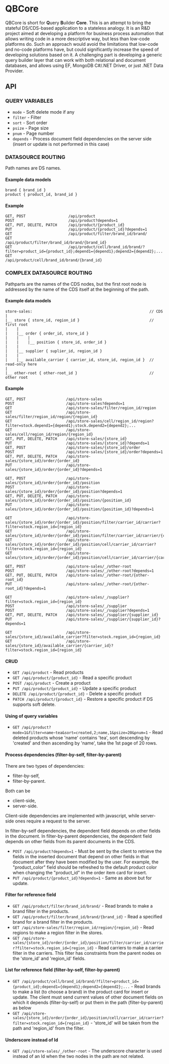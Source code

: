 # QBCore

QBCore is short for **Q**uery **B**uilder **Core**. This is an attempt to bring the stateful DS/CDS-based application to a stateless analogy. It is an R&D project aimed at developing a platform for business process automation that allows writing code in a more descriptive way, but less than low-code platforms do. Such an approach would avoid the limitations that low-code and no-code platforms have, but could significantly increase the speed of developing solutions based on it. A challenging part is developing a generic query builder layer that can work with both relational and document databases, and allows using EF, MongoDB C#/.NET Driver, or just .NET Data Provider.

## API

### QUERY VARIABLES

- `mode`	- Soft delete mode if any
- `filter`	- Filter
- `sort`	- Sort order
- `psize`	- Page size
- `pnum`	- Page number
- `depends`	- Process document field dependencies on the server side (insert or update is not performed in this case)


### DATASOURCE ROUTING

Path names are DS names.

#### Example data models

```
brand { brand_id }
product { product_id, brand_id }
```

#### Example

```
GET, POST                   /api/product
POST                        /api/product?depends=1
GET, PUT, DELETE, PATCH     /api/product/{product_id}
PUT                         /api/product/{product_id}?depends=1
GET                         /api/product/filter/brand_id/brand/
GET                         /api/product/filter/brand_id/brand/{brand_id}
GET                         /api/product/cell/brand_id/brand/?filter=product_id={product_id};depend1={depend1};depend2={depend2};...
GET                         /api/product/cell/brand_id/brand/{brand_id}
```

### COMPLEX DATASOURCE ROUTING

Pathparts are the names of the CDS nodes, but the first root node is addressed by the name of the CDS itself at the beginning of the path.

#### Example data models

```
store-sales:                                                    // CDS
|
|__ store { store_id, region_id }                               // first root
|    |
|    |__ order { order_id, store_id }
|    |    |
|    |    |__ position { store_id, order_id }
|    |
|    |__ supplier { suplier_id, region_id }
|    |
|    |__ available_carrier { carrier_id, store_id, region_id }  // read-only here
|
|__ other-root { other-root_id }                                // other root
```

#### Example

```
GET, POST                  /api/store-sales
POST                       /api/store-sales?depends=1
GET                        /api/store-sales/filter/region_id/region
GET                        /api/store-sales/filter/region_id/region/{region_id}
GET                        /api/store-sales/cell/region_id/region?filter=stock.depend1={depend1};stock.depend2={depend2};...
GET                        /api/store-sales/cell/region_id/region/{region_id}
GET, PUT, DELETE, PATCH    /api/store-sales/{store_id}
PUT                        /api/store-sales/{store_id}?depends=1
GET, POST                  /api/store-sales/{store_id}/order
POST                       /api/store-sales/{store_id}/order?depends=1
GET, PUT, DELETE, PATCH    /api/store-sales/{store_id}/order/{order_id}
PUT                        /api/store-sales/{store_id}/order/{order_id}?depends=1

GET, POST                  /api/store-sales/{store_id}/order/{order_id}/position
POST                       /api/store-sales/{store_id}/order/{order_id}/position?depends=1
GET, PUT, DELETE, PATCH    /api/store-sales/{store_id}/order/{order_id}/position/{position_id}
PUT                        /api/store-sales/{store_id}/order/{order_id}/position/{position_id}?depends=1

GET                        /api/store-sales/{store_id}/order/{order_id}/position/filter/carrier_id/carrier?filter=stock.region_id={region_id}
GET                        /api/store-sales/{store_id}/order/{order_id}/position/filter/carrier_id/carrier/{carrier_id}
GET                        /api/store-sales/{store_id}/order/{order_id}/position/cell/carrier_id/carrier?filter=stock.region_id={region_id}
GET                        /api/store-sales/{store_id}/order/{order_id}/position/cell/carrier_id/carrier/{carrier_id}

GET, POST                  /api/store-sales/_/other-root
POST                       /api/store-sales/_/other-root?depends=1
GET, PUT, DELETE, PATCH    /api/store-sales/_/other-root/{other-root_id}
PUT                        /api/store-sales/_/other-root/{other-root_id}?depends=1

GET                        /api/store-sales/_/supplier?filter=stock.region_id={region_id}
POST                       /api/store-sales/_/supplier
POST                       /api/store-sales/_/supplier?depends=1
GET, PUT, DELETE, PATCH    /api/store-sales/_/supplier/{supplier_id}
PUT                        /api/store-sales/_/supplier/{supplier_id}?depends=1

GET                        /api/store-sales/{store_id}/available_carrier?filter=stock.region_id={region_id}
GET                        /api/store-sales/{store_id}/available_carrier/{carrier_id}?filter=stock.region_id={region_id}
```

#### CRUD

- `GET /api/product` - Read products
- `GET /api/product/{product_id}` - Read a specific product
- `POST /api/product` - Create a product
- `PUT /api/product/{product_id}` - Update a specific product
- `DELETE /api/product/{product_id}` - Delete a specific product
- `PATCH /api/product/{product_id}` - Restore a specific product if DS supports soft delete.

#### Using of query variables

- `GET /api/product?mode=1&filter=name~tea&sort=created,2;name,1&psize=20&pnum=1` - Read deleted products whose 'name' contains 'tea', sort descending by 'created' and then ascending by 'name', take the 1st page of 20 rows.

#### Process dependencies (filter-by-self, filter-by-parent)

There are two types of dependencies:

* filter-by-self,
* filter-by-parent.

Both can be

* client-side,
* server-side.

Client-side dependencies are implemented with javascript, while server-side ones require a request to the server.

In filter-by-self dependencies, the dependent field depends on other fields in the document. In filter-by-parent dependencies, the dependent field depends on other fields from its parent documents in the CDS.

- `POST /api/product?depends=1` - Must be sent by the client to retrieve the fields in the inserted document that depend on other fields in that document after they have been modified by the user. For example, the "product_color" field should be refreshed to the default product color when changing the "product_id" in the order item card for insert.
- `PUT /api/product/{product_id}?depends=1` - Same as above but for update.

#### Filter for reference field

- `GET /api/product/filter/brand_id/brand/` - Read brands to make a brand filter in the products.
- `GET /api/product/filter/brand_id/brand/{brand_id}` - Read a specified brand for a brand filter in the products.
- `GET /api/store-sales/filter/region_id/region/{region_id}` - Read regions to make a region filter in the stores.
- `GET /api/store-sales/{store_id}/order/{order_id}/position/filter/carrier_id/carrier?filter=stock.region_id={region_id}` - Read carriers to make a carrier filter in the carriers. This filter has constraints from the parent nodes on the 'store_id' and 'region_id' fields.

#### List for reference field (filter-by-self, filter-by-parent)

- `GET /api/product/cell/brand_id/brand/?filter=product_id={product_id};depend1={depend1};depend2={depend2};...` - Read brands to make a list (to choose a brand) in the product card for insert or update. The client must send current values of other document fields on which it depends (filter-by-self) or put them in the path (filter-by-parent) as below
- `GET /api/store-sales/{store_id}/order/{order_id}/position/cell/carrier_id/carrier?filter=stock.region_id={region_id}` - 'store_id' will be taken from the path and 'region_id' from the filter.

#### Underscore instead of Id

- `GET /api/store-sales/_/other-root` - The underscore character is used instead of an Id when the two nodes in the path are not related.
